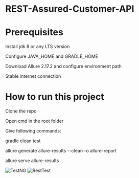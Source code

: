 # REST-Assured-Customer-API

# Prerequisites
Install jdk 8 or any LTS version

Configure JAVA_HOME and GRADLE_HOME

Download Allure 2.17.2 and configure environment path

Stable internet connection

# How to run this project
Clone the repo

Open cmd in the root folder

Give following commands:

gradle clean test

allure generate allure-results --clean -o allure-report

allure serve allure-results

![TestNG](https://user-images.githubusercontent.com/61241763/152008104-ab4d5b77-65d0-4004-b859-3aa5cb32af6a.PNG)
![RestTest](https://user-images.githubusercontent.com/61241763/152008122-0a213773-ce23-496e-a9b2-5dabf271ce17.PNG)

